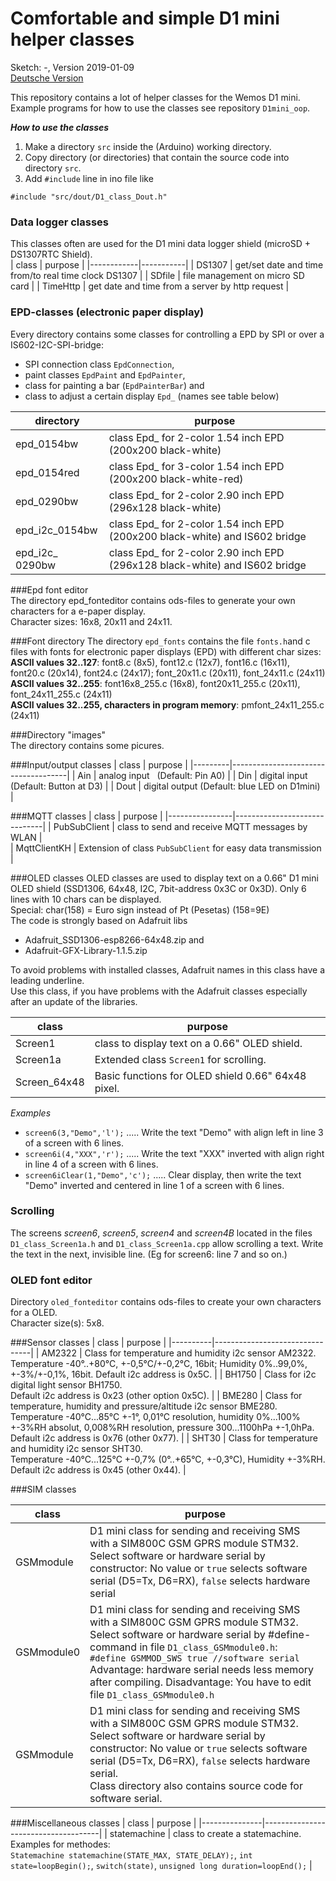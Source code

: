 # Comfortable and simple D1 mini helper classes
Sketch: -, Version 2019-01-09   
[Deutsche Version](./LIESMICH.md "Deutsche Version")   

This repository contains a lot of helper classes for the Wemos D1 mini.    
Example programs for how to use the classes see repository `D1mini_oop`.

__*How to use the classes*__   
1. Make a directory `src` inside the (Arduino) working directory.   
2. Copy directory (or directories) that contain the source code into directory `src`.   
3. Add `#include` line in ino file like   
```
#include "src/dout/D1_class_Dout.h"
```

### Data logger classes
This classes often are used for the D1 mini data logger shield (microSD + DS1307RTC Shield).   
| class      | purpose   |
|------------|-----------|
| DS1307     | get/set date and time from/to real time clock DS1307 |
| SDfile     | file management on micro SD card                     |
| TimeHttp   | get date and time from a server by http request      |

### EPD-classes (electronic paper display)
Every directory contains some classes for controlling a EPD by SPI or over a IS602-I2C-SPI-bridge:   
* SPI connection class `EpdConnection`,
* paint classes `EpdPaint` and `EpdPainter`,
* class for painting a bar (`EpdPainterBar`) and
* class to adjust a certain display `Epd_` (names see table below)

| directory         | purpose                                       |
|-------------------|---------------------------------------------|
| epd_0154bw        | class Epd_ for 2-color 1.54 inch EPD (200x200 black-white) |
| epd_0154red       | class Epd_ for 3-color 1.54 inch EPD (200x200 black-white-red) |
| epd_0290bw        | class Epd_ for 2-color 2.90 inch EPD (296x128 black-white) |
| epd_i2c_0154bw    | class Epd_ for 2-color 1.54 inch EPD (200x200 black-white) and IS602 bridge |
| epd_i2c_ 0290bw   | class Epd_ for 2-color 2.90 inch EPD (296x128 black-white) and IS602 bridge |

###Epd font editor   
The directory epd_fonteditor contains ods-files to generate your own characters for a  e-paper display.   
Character sizes: 16x8, 20x11 and 24x11.   

###Font directory
The directory `epd_fonts` contains the file `fonts.h`and c files with fonts for electronic paper displays (EPD) with different char sizes:     
__ASCII values 32..127__: font8.c (8x5), font12.c (12x7), font16.c (16x11), font20.c (20x14), font24.c (24x17); font_20x11.c (20x11), font_24x11.c (24x11)    
__ASCII values 32..255__: font16x8_255.c (16x8), font20x11_255.c (20x11), font_24x11_255.c (24x11)   
__ASCII values 32..255, characters in program memory__: pmfont_24x11_255.c (24x11)   

###Directory "images"   
The directory contains some picures.

###Input/output classes
| class   | purpose                             |
|---------|-------------------------------------|
| Ain     | analog input &nbsp; (Default: Pin A0)                 |
| Din     | digital input &nbsp; (Default: Button at D3)         |
| Dout    | digital output (Default: blue LED on D1mini) &nbsp;  |

###MQTT classes 
| class          | purpose                      |
|----------------|------------------------------|
| PubSubClient    | class to send and receive MQTT messages by WLAN |   
| MqttClientKH    | Extension of class `PubSubClient` for easy data transmission |   

###OLED classes
OLED classes are used to display text on a 0.66" D1 mini OLED shield (SSD1306, 64x48, I2C, 7bit-address 0x3C or 0x3D). Only 6 lines with 10 chars can be displayed.   
Special: char(158) = Euro sign instead of Pt (Pesetas) (158=9E)   
The code is strongly based on Adafruit libs   
* Adafruit_SSD1306-esp8266-64x48.zip and
* Adafruit-GFX-Library-1.1.5.zip   

To avoid problems with installed classes, Adafruit names in this class have a leading underline.   
Use this class, if you have problems with the Adafruit classes especially after an update of the libraries.

| class       | purpose    |
|--------------|----------|
| Screen1      | class to display text on a 0.66" OLED shield.  |   
| Screen1a     | Extended class `Screen1` for scrolling. |   
| Screen_64x48 | Basic functions for OLED shield 0.66" 64x48 pixel. |

_Examples_
* `screen6(3,"Demo",'l');`  ..... Write the text "Demo" with align left in line 3 of a screen with 6 lines.    
* `screen6i(4,"XXX",'r');`  ..... Write the text "XXX" inverted with align right in line 4 of a screen with 6 lines.    
* `screen6iClear(1,"Demo",'c');`  ..... Clear display, then write the text "Demo" inverted and centered in line 1 of a screen with 6 lines.    

### Scrolling
The screens _screen6_, _screen5_, _screen4_ and _screen4B_ located in the files  `D1_class_Screen1a.h` and `D1_class_Screen1a.cpp` allow scrolling a text. Write the text in the next, invisible line. (Eg for screen6: line 7 and so on.)

### OLED font editor
Directory `oled_fonteditor` contains ods-files to create your own characters for a OLED.   
Character size(s): 5x8.   

###Sensor classes
| class    | purpose                        |
|----------|--------------------------------|
| AM2322   |  Class for temperature and humidity i2c sensor AM2322.   <br>Temperature -40&deg;..+80&deg;C, +-0,5&deg;C/+-0,2&deg;C, 16bit; Humidity 0%..99,0%, +-3%/+-0,1%, 16bit. Default i2c address is 0x5C. |
| BH1750   | Class for i2c digital light sensor BH1750.   <br>Default i2c address is 0x23 (other option 0x5C). |
| BME280   | Class for temperature, humidity and pressure/altitude i2c sensor BME280.   <br>Temperature -40&deg;C...85&deg;C +-1&deg;, 0,01&deg;C resolution, humidity 0%...100% +-3%RH absolut, 0,008%RH resolution, pressure 300...1100hPa +-1,0hPa. Default i2c address is 0x76 (other 0x77). |
| SHT30    | Class for temperature and humidity i2c sensor SHT30.   <br>Temperature -40&deg;C...125&deg;C +-0,7% (0&deg;..+65&deg;C, +-0,3&deg;C),     Humidity  +-3%RH. Default i2c address is 0x45 (other 0x44). |

###SIM classes

| class         | purpose                        |
|---------------|--------------------------------|
| GSMmodule     | D1 mini class for sending and receiving SMS with a SIM800C GSM GPRS module STM32.   <br>Select software or hardware serial by constructor: No value or `true` selects software serial (D5=Tx, D6=RX), `false` selects hardware serial |     
| GSMmodule0    | D1 mini class for sending and receiving SMS with a SIM800C GSM GPRS module STM32.   <br>Select software or hardware serial by #define-command in file `D1_class_GSMmodule0.h`:   <br>`#define GSMMOD_SWS true //software serial`<br>Advantage: hardware serial needs less memory after compiling. Disadvantage: You have to edit file `D1_class_GSMmodule0.h` |
| GSMmodule     | D1 mini class for sending and receiving SMS with a SIM800C GSM GPRS module STM32.   <br>Select software or hardware serial by constructor: No value or `true` selects software serial (D5=Tx, D6=RX), `false` selects hardware serial.   <br>Class directory also contains source code for software serial. |     

###Miscellaneous classes 
| class         | purpose                             |
|---------------|-------------------------------------|
| statemachine  | class to create a statemachine.   <br>Examples for methodes:<br> `Statemachine statemachine(STATE_MAX, STATE_DELAY);`, `int state=loopBegin();`, `switch(state)`, `unsigned long duration=loopEnd();` |   
  

